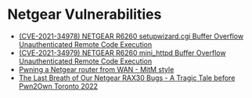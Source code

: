 # Netgear Vulnerabilities
- [(CVE-2021-34978) NETGEAR R6260 setupwizard.cgi Buffer Overflow Unauthenticated Remote Code Execution](https://starlabs.sg/advisories/21/21-34978/)
- [(CVE-2021-34979) NETGEAR R6260 mini_httpd Buffer Overflow Unauthenticated Remote Code Execution](https://starlabs.sg/advisories/21/21-34979/)
- [Pwning a Netgear router from WAN - MitM style](https://www.synacktiv.com/sites/default/files/2022-07/Pwn2Own_NETGEAR_router.pdf)
- [The Last Breath of Our Netgear RAX30 Bugs - A Tragic Tale before Pwn2Own Toronto 2022](https://starlabs.sg/blog/2022/12-the-last-breath-of-our-netgear-rax30-bugs-a-tragic-tale-before-pwn2own-toronto-2022/)
